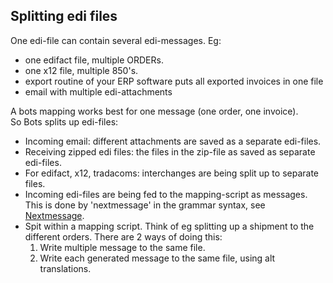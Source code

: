 ## Splitting edi files 
One edi-file can contain several edi-messages.
Eg: 

-   one edifact file, multiple ORDERs. 
-   one x12 file, multiple 850's. 
-   export routine of your ERP software puts all exported invoices
    in one file 
-   email with multiple edi-attachments

A bots mapping works best for one message (one order, one invoice).  
So Bots splits up edi-files:

-   Incoming email: different attachments are saved as a separate
    edi-files.
-   Receiving zipped edi files: the files in the zip-file as saved as
    separate edi-files.
-   For edifact, x12, tradacoms: interchanges are being split up to separate
    files.
-   Incoming edi-files are being fed to the mapping-script as messages. This
    is done by 'nextmessage' in the grammar syntax, see
    [Nextmessage](GrammarsNextmessage.md).
-   Spit within a mapping script. Think of eg splitting up a shipment to the
    different orders. There are 2 ways of doing this:  
    1.   Write multiple message to the same file.
    2.   Write each generated message to the same file, using alt translations.
